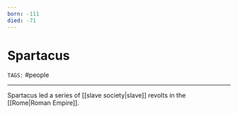 ```yaml
---
born: -111
died: -71
---
```

# Spartacus
`TAGS:` #people 

---
Spartacus led a series of [[slave society|slave]] revolts in the [[Rome|Roman Empire]]. 